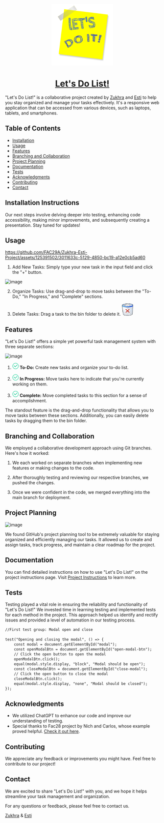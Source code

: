 <div align="center">
  
  <img src="images/note1.png" alt="Logo" width="200" height="200">
  
# [Let's Do List!](fac29a.github.io/Zukhra-Esti-Project)

</div>

"Let's Do List!" is a collaborative project created by [Zukhra](https://github.com/Zu18) and [Esti](https://github.com/Estishi87) to help you stay organized and manage your tasks effectively. It's a responsive web application that can be accessed from various devices, such as laptops, tablets, and smartphones.

## Table of Contents

- [Installation](#Installation-Instructions)
- [Usage](#usage)
- [Features](#features)
- [Branching and Collaboration](#branching-and-collaboration)
- [Project Planning](#project-planning)
- [Documentation](#documentation)
- [Tests](#tests)
- [Acknowledgments](#Acknowledgments)
- [Contributing](#contributing)
- [Contact](#contact)

## Installation Instructions

Our next steps involve delving deeper into testing, enhancing code accessibility, making minor improvements, and subsequently creating a presentation. Stay tuned for updates!

## Usage

https://github.com/FAC29A/Zukhra-Esti-Project/assets/125391502/3011633c-5129-4850-bc19-a12e0cb5ad60

1. Add New Tasks: Simply type your new task in the input field and click the "+" button.

![image](https://github.com/FAC29A/Zukhra-Esti-Project/assets/125391502/adaaa78b-f079-41f6-a7d0-11caec2d3829)


2. Organize Tasks: Use drag-and-drop to move tasks between the "To-Do," "In Progress," and "Complete" sections.

3. Delete Tasks: Drag a task to the bin folder to delete it.  <img src="images/bin.png" alt="Logo" width="36" height="40">

## Features

"Let's Do List!" offers a simple yet powerful task management system with three separate sections:

![image](https://github.com/FAC29A/Zukhra-Esti-Project/assets/125391502/c06e589b-a489-4a38-9c98-6337520707af)

1. <img src="images/v.png" alt="Logo" width="20" height="20"> **To-Do:** Create new tasks and organize your to-do list.

2. <img src="images/v.png" alt="Logo" width="20" height="20"> **In Progress:** Move tasks here to indicate that you're currently working on them.

3. <img src="images/v.png" alt="Logo" width="20" height="20"> **Complete:** Move completed tasks to this section for a sense of accomplishment.

The standout feature is the drag-and-drop functionality that allows you to move tasks between these sections. Additionally, you can easily delete tasks by dragging them to the bin folder.

## Branching and Collaboration

We employed a collaborative development approach using Git branches. Here's how it worked:

1. We each worked on separate branches when implementing new features or making changes to the code.

2. After thoroughly testing and reviewing our respective branches, we pushed the changes.

3. Once we were confident in the code, we merged everything into the main branch for deployment.

## Project Planning

![image](https://github.com/FAC29A/Zukhra-Esti-Project/assets/125391502/28ea3d3c-82fc-406c-86e0-59549b9cf48a)


We found GitHub's project planning tool to be extremely valuable for staying organized and efficiently managing our tasks. It allowed us to create and assign tasks, track progress, and maintain a clear roadmap for the project.

## Documentation

You can find detailed instructions on how to use "Let's Do List!" on the project instructions page. Visit [Project Instructions](https://learn.foundersandcoders.com/course/syllabus/foundation/testing/project/) to learn more.

## Tests

Testing played a vital role in ensuring the reliability and functionality of "Let's Do List!" We invested time in learning testing and implemented tests for each method in the project. This approach helped us identify and rectify issues and provided a level of automation in our testing process.

```
//First test group: Modal open and close

test("Opening and closing the modal", () => {
    const modal = document.getElementById("modal");
    const openModalBtn = document.getElementById("open-modal-btn");
    // Click the open button to open the modal
    openModalBtn.click();
    equal(modal.style.display, "block", "Modal should be open");
    const closeModalBtn = document.getElementById("close-modal");
    // Click the open button to close the modal
    closeModalBtn.click();
    equal(modal.style.display, "none", "Modal should be closed");
});
```

## Acknowledgments

- We utilized ChatGPT to enhance our code and improve our understanding of testing.
- Special thanks to Fac28 project by Nich and Carlos, whose example proved helpful. [Check it out here](https://github.com/fac28/todo-list-nicarlos).

## Contributing

We appreciate any feedback or improvements you might have. Feel free to contribute to our project!

## Contact

We are excited to share "Let's Do List!" with you, and we hope it helps streamline your task management and organization.

For any questions or feedback, please feel free to contact us.

[Zukhra](https://www.linkedin.com/in/zukhra-galieva/) & [Esti](https://www.linkedin.com/in/ester-shimony/)
